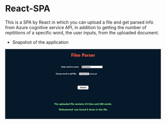 # React-SPA
This is a SPA by React in which you can upload a file and get parsed info from Azure cognitive service API, in addition to getting the number of repititions of a specific word, the user inputs, from the uploaded document.

- Snapshot of the application

![snapshot](https://github.com/naderelhadedy/React-SPA/blob/main/react%20spa.jpg?raw=true)
